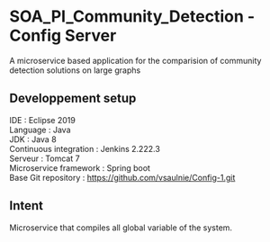 # SOA_PI_Community_Detection - Config Server
A microservice based application for the comparision of community detection solutions on large graphs

## Developpement setup
IDE : Eclipse 2019  
Language : Java  
JDK : Java 8  
Continuous integration : Jenkins 2.222.3  
Serveur : Tomcat 7  
Microservice framework : Spring boot  
Base Git repository : https://github.com/vsaulnie/Config-1.git

## Intent
Microservice that compiles all global variable of the system.  
